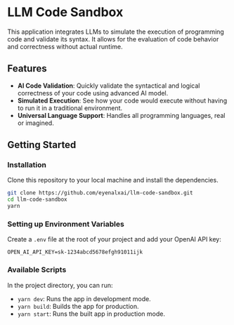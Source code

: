# LLM Code Sandbox

This application integrates LLMs to simulate the execution of programming code and validate its syntax. 
It allows for the evaluation of code behavior and correctness without actual runtime.

## Features

- **AI Code Validation**: Quickly validate the syntactical and logical correctness of your code using advanced AI model.
- **Simulated Execution**: See how your code would execute without having to run it in a traditional environment.
- **Universal Language Support**: Handles all programming languages, real or imagined.
## Getting Started



### Installation

Clone this repository to your local machine and install the dependencies.

```bash
git clone https://github.com/eyenalxai/llm-code-sandbox.git
cd llm-code-sandbox
yarn
```

### Setting up Environment Variables

Create a `.env` file at the root of your project and add your OpenAI API key:

```env
OPEN_AI_API_KEY=sk-1234abcd5678efgh91011ijk
```

### Available Scripts

In the project directory, you can run:

- `yarn dev`: Runs the app in development mode.
- `yarn build`: Builds the app for production.
- `yarn start`: Runs the built app in production mode.

